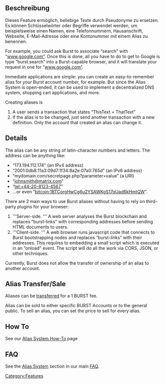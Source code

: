 <languages/>

Beschreibung
------------

Dieses Feature ermöglich, beliebige Texte durch Pseudonyme zu ersetzen. Es können Schlüsselwörter oder Begriffe verwendet werden, um beispielsweise einen Namen, eine Telefonnummern, Hausanschrift, Webseite, E-Mail-Adresse oder eine Kontonummer mit einem Alias zu benennen.

For example, you could ask Burst to associate “search” with “www.google.com”. Once this is done, all you have to do to get to Google is type “burst:search” into a Burst-capable browser, and it will translate your request in one for “www.google.com”.

Immediate applications are simple: you can create an easy-to-remember alias for your Burst account number, for example. But since the Alias System is open-ended, it can be used to implement a decentralized DNS system, shopping cart applications, and more.

Creating aliases is

1.  A user sends a transaction that states “ThisText = ThatText”
2.  If the alias is to be changed, just send another transaction with a new definition. Only the account that created an alias can change it.

Details
-------

The alias can be any string of latin-character numbers and letters. The address can be anything like:

-   “173.194.112.174” (an IPv4 address)
-   “2001:0db8:11a3:09d7:1f34:8a2e:07a0:765d” (an IPv6 address)
-   “mydomain.com/secretpage.php?parameter=value” (a URI)
-   “johnsmith@matrix.com”
-   “<tel:+44-20-8123-4567>”
-   ...or even “<bitcoin:1BTCorgHwCg6u2YSAWKgS17qUad6kHmtQW>”.

There are 2 main ways to use Burst aliases without having to rely on third-party plugins for your browser:

1.  '''Server-side. ''' A web server analyses the Burst blockchain and replaces “burst-links” with corresponding addresses before sending HTML documents to users.
2.  '''Client-side. ''' A web browser runs javascript code that connects to Burst bootstrapping nodes and replaces “burst-links” with their addresses. This requires to embedding a small script which is executed in an “onload” event. The script will do all the work via CORS, JSON, or other techniques.

Currently, Burst does not allow the transfer of ownership of an alias to another account.

Alias Transfer/Sale
-------------------

Aliases can be [transferred](how-to-createalias.md) for a 1 BURST fee.

Alias can be sold to either specific BURST Accounts or to the general public. To sell an alias, you can set the price to sell for every alias.

How To
------

See our [Alias System How-To](how-to-alias.md) page

FAQ
---

See the [Alias System](faq-the-burst-alias-system.md) section in our main [FAQ](faq.md).

<Category:Features>
